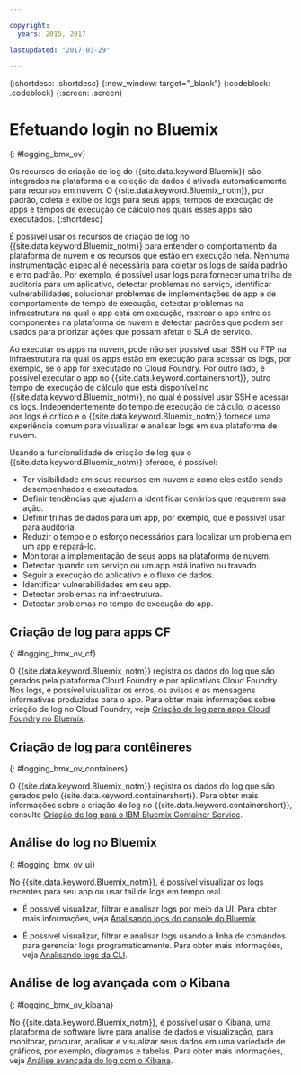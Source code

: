 ```yaml
---

copyright:
  years: 2015, 2017

lastupdated: "2017-03-29"

---
```



{:shortdesc: .shortdesc}
{:new_window: target="_blank"}
{:codeblock: .codeblock}
{:screen: .screen}

# Efetuando login no Bluemix
{: #logging_bmx_ov}

Os recursos de criação de log do {{site.data.keyword.Bluemix}} são integrados na plataforma e a coleção de dados é ativada automaticamente para recursos em nuvem. O {{site.data.keyword.Bluemix_notm}}, por padrão, coleta e exibe os logs para seus apps, tempos de execução de apps e tempos de execução de cálculo nos quais esses apps são executados. 
{:shortdesc}

É possível usar os recursos de criação de log no {{site.data.keyword.Bluemix_notm}} para entender o comportamento da plataforma de nuvem e os recursos que estão em execução nela. Nenhuma instrumentação especial é necessária para coletar os logs de saída padrão e erro padrão. Por exemplo, é possível usar logs para fornecer uma trilha de auditoria para um aplicativo, detectar problemas no serviço, identificar vulnerabilidades, solucionar problemas de implementações de app e de comportamento de tempo de execução, detectar problemas na infraestrutura na qual o app está em execução, rastrear o app entre os componentes na plataforma de nuvem e detectar padrões que podem ser usados para priorizar ações que possam afetar o SLA de serviço.

Ao executar os apps na nuvem, pode não ser possível usar SSH ou FTP na infraestrutura na qual os apps estão em execução para acessar os logs, por exemplo, se o app for executado no Cloud Foundry. Por outro lado, é possível executar o app no {{site.data.keyword.containershort}}, outro tempo de execução de cálculo que está disponível no {{site.data.keyword.Bluemix_notm}}, no qual é possível usar SSH e acessar os logs. Independentemente do tempo de execução de cálculo, o acesso aos logs é crítico e o {{site.data.keyword.Bluemix_notm}} fornece uma experiência comum para visualizar e analisar logs em sua plataforma de nuvem.

Usando a funcionalidade de criação de log que o {{site.data.keyword.Bluemix_notm}} oferece, é possível:

* Ter visibilidade em seus recursos em nuvem e como eles estão sendo desempenhados e executados.
* Definir tendências que ajudam a identificar cenários que requerem sua ação.
* Definir trilhas de dados para um app, por exemplo, que é possível usar para auditoria.
* Reduzir o tempo e o esforço necessários para localizar um problema em um app e repará-lo. 
* Monitorar a implementação de seus apps na plataforma de nuvem.
* Detectar quando um serviço ou um app está inativo ou travado.
* Seguir a execução do aplicativo e o fluxo de dados.
* Identificar vulnerabilidades em seu app.
* Detectar problemas na infraestrutura.
* Detectar problemas no tempo de execução do app.

## Criação de log para apps CF
{: #logging_bmx_ov_cf}

O {{site.data.keyword.Bluemix_notm}} registra os dados do log que são gerados pela plataforma Cloud Foundry e por aplicativos Cloud Foundry. Nos logs, é possível visualizar os erros, os avisos e as mensagens informativas produzidas para o app. Para obter mais informações sobre criação de log no Cloud Foundry, veja [Criação de log para apps Cloud Foundry no Bluemix](cfapps/logging_cf_apps.html#logging_bluemix_cf_apps).

## Criação de log para contêineres
{: #logging_bmx_ov_containers}

O {{site.data.keyword.Bluemix_notm}} registra os dados do log que são gerados pelo {{site.data.keyword.containershort}}. Para obter mais informações sobre a criação de log no {{site.data.keyword.containershort}}, consulte
[Criação de log para o IBM Bluemix
Container Service](containers/logging_containers_ov.html#logging_containers_ov).


## Análise do log no Bluemix
{: #logging_bmx_ov_ui}

No {{site.data.keyword.Bluemix_notm}}, é possível visualizar os logs recentes para seu app ou usar tail de logs em tempo real.

* É possível visualizar, filtrar e analisar logs por meio da UI. Para obter mais informações, veja [Analisando logs do console do Bluemix](logging_view_dashboard.html#analyzing_logs_bmx_ui).

* É possível visualizar, filtrar e analisar logs usando a linha de comandos para gerenciar logs programaticamente. Para obter mais informações, veja [Analisando logs da CLI](logging_view_cli.html#analyzing_logs_cli).

## Análise de log avançada com o Kibana
{: #logging_bmx_ov_kibana}

No {{site.data.keyword.Bluemix_notm}}, é possível usar o Kibana, uma plataforma de software livre para análise de dados e visualização, para monitorar, procurar, analisar e visualizar seus dados em uma variedade de gráficos, por exemplo, diagramas e tabelas. Para obter mais informações, veja [Análise avançada do log com o Kibana](kibana4/analyzing_logs_Kibana.html#analyzing_logs_Kibana).


